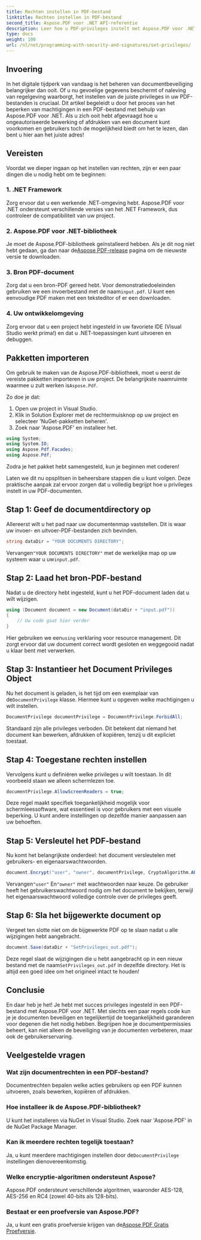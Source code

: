 ```yaml
---
title: Rechten instellen in PDF-bestand
linktitle: Rechten instellen in PDF-bestand
second_title: Aspose.PDF voor .NET API-referentie
description: Leer hoe u PDF-privileges instelt met Aspose.PDF voor .NET met deze stapsgewijze handleiding. Beveilig uw documenten effectief.
type: docs
weight: 100
url: /nl/net/programming-with-security-and-signatures/set-privileges/
---
```

## Invoering

In het digitale tijdperk van vandaag is het beheren van documentbeveiliging belangrijker dan ooit. Of u nu gevoelige gegevens beschermt of naleving van regelgeving waarborgt, het instellen van de juiste privileges in uw PDF-bestanden is cruciaal. Dit artikel begeleidt u door het proces van het beperken van machtigingen in een PDF-bestand met behulp van Aspose.PDF voor .NET. Als u zich ooit hebt afgevraagd hoe u ongeautoriseerde bewerking of afdrukken van een document kunt voorkomen en gebruikers toch de mogelijkheid biedt om het te lezen, dan bent u hier aan het juiste adres!

## Vereisten

Voordat we dieper ingaan op het instellen van rechten, zijn er een paar dingen die u nodig hebt om te beginnen:

### 1. .NET Framework

Zorg ervoor dat u een werkende .NET-omgeving hebt. Aspose.PDF voor .NET ondersteunt verschillende versies van het .NET Framework, dus controleer de compatibiliteit van uw project.

### 2. Aspose.PDF voor .NET-bibliotheek

 Je moet de Aspose.PDF-bibliotheek geïnstalleerd hebben. Als je dit nog niet hebt gedaan, ga dan naar de[Aspose PDF-release](https://releases.aspose.com/pdf/net/) pagina om de nieuwste versie te downloaden.

### 3. Bron PDF-document

 Zorg dat u een bron-PDF gereed hebt. Voor demonstratiedoeleinden gebruiken we een invoerbestand met de naam`input.pdf`. U kunt een eenvoudige PDF maken met een teksteditor of er een downloaden.

### 4. Uw ontwikkelomgeving

Zorg ervoor dat u een project hebt ingesteld in uw favoriete IDE (Visual Studio werkt prima!) en dat u .NET-toepassingen kunt uitvoeren en debuggen.

## Pakketten importeren

 Om gebruik te maken van de Aspose.PDF-bibliotheek, moet u eerst de vereiste pakketten importeren in uw project. De belangrijkste naamruimte waarmee u zult werken is`Aspose.Pdf`.

Zo doe je dat:

1. Open uw project in Visual Studio.
2. Klik in Solution Explorer met de rechtermuisknop op uw project en selecteer 'NuGet-pakketten beheren'.
3. Zoek naar 'Aspose.PDF' en installeer het.

```csharp
using System;
using System.IO;
using Aspose.Pdf.Facades;
using Aspose.Pdf;
```

Zodra je het pakket hebt samengesteld, kun je beginnen met coderen!

Laten we dit nu opsplitsen in beheersbare stappen die u kunt volgen. Deze praktische aanpak zal ervoor zorgen dat u volledig begrijpt hoe u privileges instelt in uw PDF-documenten.

## Stap 1: Geef de documentdirectory op

Allereerst wilt u het pad naar uw documentenmap vaststellen. Dit is waar uw invoer- en uitvoer-PDF-bestanden zich bevinden.

```csharp
string dataDir = "YOUR DOCUMENTS DIRECTORY";
```
 Vervangen`"YOUR DOCUMENTS DIRECTORY"` met de werkelijke map op uw systeem waar u uw`input.pdf`.

## Stap 2: Laad het bron-PDF-bestand

Nadat u de directory hebt ingesteld, kunt u het PDF-document laden dat u wilt wijzigen.

```csharp
using (Document document = new Document(dataDir + "input.pdf"))
{
    // Uw code gaat hier verder
}
```
 Hier gebruiken we een`using` verklaring voor resource management. Dit zorgt ervoor dat uw document correct wordt gesloten en weggegooid nadat u klaar bent met verwerken.

## Stap 3: Instantieer het Document Privileges Object

Nu het document is geladen, is het tijd om een exemplaar van de`DocumentPrivilege` klasse. Hiermee kunt u opgeven welke machtigingen u wilt instellen.

```csharp
DocumentPrivilege documentPrivilege = DocumentPrivilege.ForbidAll;
```
Standaard zijn alle privileges verboden. Dit betekent dat niemand het document kan bewerken, afdrukken of kopiëren, tenzij u dit expliciet toestaat.

## Stap 4: Toegestane rechten instellen

Vervolgens kunt u definiëren welke privileges u wilt toestaan. In dit voorbeeld staan we alleen schermlezen toe.

```csharp
documentPrivilege.AllowScreenReaders = true;
```
Deze regel maakt specifiek toegankelijkheid mogelijk voor schermleessoftware, wat essentieel is voor gebruikers met een visuele beperking. U kunt andere instellingen op dezelfde manier aanpassen aan uw behoeften.

## Stap 5: Versleutel het PDF-bestand

Nu komt het belangrijkste onderdeel: het document versleutelen met gebruikers- en eigenaarswachtwoorden.

```csharp
document.Encrypt("user", "owner", documentPrivilege, CryptoAlgorithm.AESx128, false);
```
 Vervangen`"user"` En`"owner"` met wachtwoorden naar keuze. De gebruiker heeft het gebruikerswachtwoord nodig om het document te bekijken, terwijl het eigenaarswachtwoord volledige controle over de privileges geeft. 

## Stap 6: Sla het bijgewerkte document op

Vergeet ten slotte niet om de bijgewerkte PDF op te slaan nadat u alle wijzigingen hebt aangebracht.

```csharp
document.Save(dataDir + "SetPrivileges_out.pdf");
```
 Deze regel slaat de wijzigingen die u hebt aangebracht op in een nieuw bestand met de naam`SetPrivileges_out.pdf` in dezelfde directory. Het is altijd een goed idee om het origineel intact te houden!

## Conclusie

En daar heb je het! Je hebt met succes privileges ingesteld in een PDF-bestand met Aspose.PDF voor .NET. Met slechts een paar regels code kun je je documenten beveiligen en tegelijkertijd de toegankelijkheid garanderen voor degenen die het nodig hebben. Begrijpen hoe je documentpermissies beheert, kan niet alleen de beveiliging van je documenten verbeteren, maar ook de gebruikerservaring. 

## Veelgestelde vragen

### Wat zijn documentrechten in een PDF-bestand?  
Documentrechten bepalen welke acties gebruikers op een PDF kunnen uitvoeren, zoals bewerken, kopiëren of afdrukken.

### Hoe installeer ik de Aspose.PDF-bibliotheek?  
U kunt het installeren via NuGet in Visual Studio. Zoek naar 'Aspose.PDF' in de NuGet Package Manager.

### Kan ik meerdere rechten tegelijk toestaan?  
Ja, u kunt meerdere machtigingen instellen door de`DocumentPrivilege` instellingen dienovereenkomstig.

### Welke encryptie-algoritmen ondersteunt Aspose?  
Aspose.PDF ondersteunt verschillende algoritmen, waaronder AES-128, AES-256 en RC4 (zowel 40-bits als 128-bits).

### Bestaat er een proefversie van Aspose.PDF?  
 Ja, u kunt een gratis proefversie krijgen van de[Aspose PDF Gratis Proefversie](https://releases.aspose.com/).